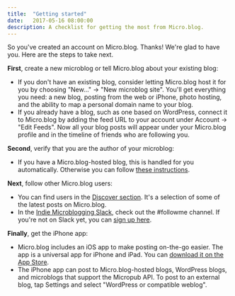 ```yaml
---
title:  "Getting started"
date:   2017-05-16 08:00:00
description: A checklist for getting the most from Micro.blog.
---
```


So you've created an account on Micro.blog. Thanks! We're glad to have you. Here are the steps to take next.

**First**, create a new microblog or tell Micro.blog about your existing blog:

* If you don't have an existing blog, consider letting Micro.blog host it for you by choosing "New..." → "New microblog site". You'll get everything you need: a new blog, posting from the web or iPhone, photo hosting, and the ability to map a personal domain name to your blog.
* If you already have a blog, such as one based on WordPress, connect it to Micro.blog by adding the feed URL to your account under Account → "Edit Feeds". Now all your blog posts will appear under your Micro.blog profile and in the timeline of friends who are following you.

**Second**, verify that you are the author of your microblog:

* If you have a Micro.blog-hosted blog, this is handled for you automatically. Otherwise you can follow [these instructions](http://help.micro.blog/2017/web-site-verification/).

**Next**, follow other Micro.blog users:

* You can find users in the [Discover section](https://micro.blog/discover). It's a selection of some of the latest posts on Micro.blog.
* In the [Indie Microblogging Slack](https://microblogging.slack.com/), check out the #followme channel. If you're not on Slack yet, you can [sign up here](https://micro.blog/slack).

**Finally**, get the iPhone app:

* Micro.blog includes an iOS app to make posting on-the-go easier. The app is a universal app for iPhone and iPad. You can [download it on the App Store](https://itunes.apple.com/us/app/micro-blog/id1253201335?ls=1&mt=8).
* The iPhone app can post to Micro.blog-hosted blogs, WordPress blogs, and microblogs that support the Micropub API. To post to an external blog, tap Settings and select "WordPress or compatible weblog".
